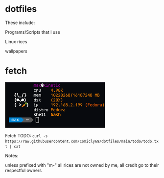 # dotfiles


These include:

Programs/Scripts that I use

Linux rices

wallpapers

# fetch 


![Fetch](https://github.com/Comicly69/dotfiles/blob/main/assets/Screenshot%20from%202023-05-25%2018-00-24.png?raw)


Fetch TODO: `curl -s https://raw.githubusercontent.com/Comicly69/dotfiles/main/todo/todo.txt | cat`



Notes:

unless prefixed with "m-" all rices are not owned by me, all credit go to their respectful owners
